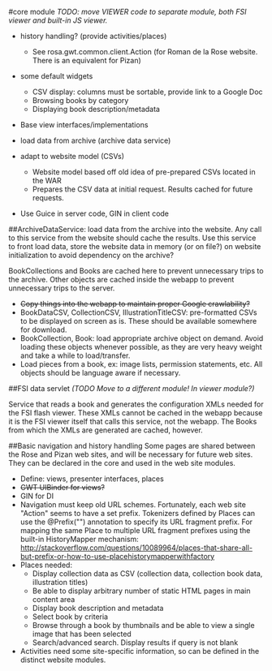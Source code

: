 #core module
_TODO: move VIEWER code to separate module, both FSI viewer and built-in JS viewer._

  * history handling? (provide activities/places)
    * See rosa.gwt.common.client.Action (for Roman de la Rose website. There is an equivalent for Pizan)
  * some default widgets
    * CSV display: columns must be sortable, provide link to a Google Doc
    * Browsing books by category
    * Displaying book description/metadata
  * Base view interfaces/implementations

  * load data from archive (archive data service)
  * adapt to website model (CSVs)
    * Website model based off old idea of pre-prepared CSVs located in the WAR
    * Prepares the CSV data at initial request. Results cached for future requests.
  * Use Guice in server code, GIN in client code

##ArchiveDataService:
load data from the archive into the website. Any call to this service from the website
should cache the results. Use this service to front load data, store the website data in memory (or on file?)
on website initialization to avoid dependency on the archive?

BookCollections and Books are cached here to prevent unnecessary trips to the archive. Other objects are
cached inside the webapp to prevent unnecessary trips to the server.

  * ~~Copy things into the webapp to maintain proper Google crawlability?~~
  * BookDataCSV, CollectionCSV, IllustrationTitleCSV: pre-formatted CSVs to be displayed on screen
    as is. These should be available somewhere for download.
  * BookCollection, Book: load appropriate archive object on demand. Avoid loading these objects whenever possible, as they are very heavy weight and take a while to load/transfer.
  * Load pieces from a book, ex: image lists, permission statements, etc. All objects should be language aware if necessary.

##FSI data servlet 
_(TODO Move to a different module! In viewer module?)_

Service that reads a book and generates the configuration XMLs needed for the FSI flash viewer. These XMLs
cannot be cached in the webapp because it is the FSI viewer itself that calls this service, not the webapp.
The Books from which the XMLs are generated are cached, however.

##Basic navigation and history handling
Some pages are shared between the Rose and Pizan web sites, and will be necessary for future web sites.
They can be declared in the core and used in the web site modules.

  * Define: views, presenter interfaces, places
  * ~~GWT UIBinder for views?~~
  * GIN for DI
  * Navigation must keep old URL schemes. Fortunately, each web site "Action" seems to have a set prefix.
    Tokenizers defined by Places can use the @Prefix("") annotation to specify its URL fragment prefix. 
    For mapping the same Place to multiple URL fragment prefixes using the built-in HistoryMapper mechanism:
    <http://stackoverflow.com/questions/10089964/places-that-share-all-but-prefix-or-how-to-use-placehistorymapperwithfactory>
  * Places needed:
    * Display collection data as CSV (collection data, collection book data, illustration titles)
    * Be able to display arbitrary number of static HTML pages in main content area
    * Display book description and metadata
    * Select book by criteria
    * Browse through a book by thumbnails and be able to view a single image that has been selected
    * Search/advanced search. Display results if query is not blank
  * Activities need some site-specific information, so can be defined in the distinct website modules.






